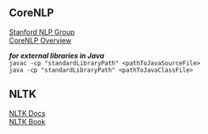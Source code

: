 ## CoreNLP
[Stanford NLP Group](https://www-nlp.stanford.edu/) \
[CoreNLP Overview](https://stanfordnlp.github.io/CoreNLP/)

_**for external libraries in Java**_ \
`javac -cp "standardLibraryPath" <pathToJavaSourceFile>` \
`java -cp "standardLibraryPath" <pathToJavaClassFile>`


## NLTK
[NLTK Docs](https://www.nltk.org/) \
[NLTK Book](https://www.nltk.org/book/)